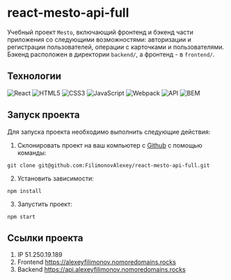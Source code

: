 # react-mesto-api-full
Учебный проект `Mesto`, включающий фронтенд и бэкенд части приложения со следующими возможностями: авторизации и регистрации пользователей, операции с карточками и пользователями.
Бэкенд расположен в директории `backend/`, а фронтенд - в `frontend/`. 
  
## Технологии
![React](https://img.shields.io/badge/-React-61daf8?logo=react&logoColor=black)
![HTML5](https://img.shields.io/badge/-HTML5-e34f26?logo=html5&logoColor=white)
![CSS3](https://img.shields.io/badge/-CSS3-1572b6?logo=css3&logoColor=white)
![JavaScript](https://img.shields.io/badge/-JavaScript-f7df1e?logo=javaScript&logoColor=black)
![Webpack](https://img.shields.io/badge/-Webpack-99d6f8?logo=webpack&logoColor=black)
![API](https://img.shields.io/badge/-api-yellow)
![BEM](https://img.shields.io/badge/-BEM-yellowgreen)

## Запуск проекта

Для запуска проекта необходимо выполнить следующие действия:

1. Склонировать проект на ваш компьютер с [Github](https://github.com/FilimonovAlexey/react-mesto-api-full) с помощью команды:
```
git clone git@github.com:FilimonovAlexey/react-mesto-api-full.git
```
2. Установить зависимости:
```
npm install
```
3. Запустить проект:
```
npm start
```
## Ссылки проекта

1. IP  51.250.19.189
2. Frontend  https://alexeyfilimonov.nomoredomains.rocks
3. Backend  https://api.alexeyfilimonov.nomoredomains.rocks